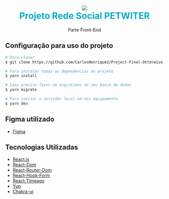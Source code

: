 <h1 align="center" style="color:#00ACC1">
    <img  src="https://github.com/CarlosHenrique2/Project-Final-Otterwise-Front/blob/main/src/assets/git/login.jpg" />
    <br>
    Projeto Rede Social PETWITER
</h1>

<p align="center">Parte Front-End</p>

## Configuração para uso do projeto

```bash
# Para clonar
$ git clone https://github.com/CarlosHenrique2/Project-Final-Otterwise-Front.git

# Para instalar todas as dependencias do projeto
$ yarn install

# Caso precise fazer um migrations do seu banco de dados
$ yarn migrate

# Para iniciar o servidor local em seu equipamento
$ yarn dev
```

## Figma utilizado

- [Figma](https://www.figma.com/file/eZslU4AtcIY5A5AhwglSKj/Petwitter---V2?node-id=0%3A1)

## Tecnologias Utilizadas

- [React.js](https://pt-br.reactjs.org/)
- [React-Dom](https://pt-br.reactjs.org/docs/react-dom.html)
- [React-Router-Dom](https://v5.reactrouter.com/web/guides/quick-start)
- [React-Hook-Form](https://react-hook-form.com/)
- [React-Timeago](https://www.npmjs.com/package/react-timeago)
- [Yup](https://www.npmjs.com/package/yup)
- [Chakra-ui](https://chakra-ui.com/)
